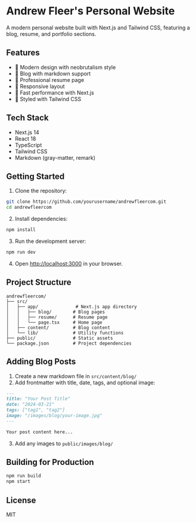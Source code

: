 # Andrew Fleer's Personal Website

A modern personal website built with Next.js and Tailwind CSS, featuring a blog, resume, and portfolio sections.

## Features

- 🎨 Modern design with neobrutalism style
- 📝 Blog with markdown support
- 📄 Professional resume page
- 🎯 Responsive layout
- 🚀 Fast performance with Next.js
- 💅 Styled with Tailwind CSS

## Tech Stack

- Next.js 14
- React 18
- TypeScript
- Tailwind CSS
- Markdown (gray-matter, remark)

## Getting Started

1. Clone the repository:
```bash
git clone https://github.com/yourusername/andrewfleercom.git
cd andrewfleercom
```

2. Install dependencies:
```bash
npm install
```

3. Run the development server:
```bash
npm run dev
```

4. Open [http://localhost:3000](http://localhost:3000) in your browser.

## Project Structure

```
andrewfleercom/
├── src/
│   ├── app/              # Next.js app directory
│   │   ├── blog/        # Blog pages
│   │   ├── resume/      # Resume page
│   │   └── page.tsx     # Home page
│   ├── content/         # Blog content
│   └── lib/             # Utility functions
├── public/              # Static assets
└── package.json         # Project dependencies
```

## Adding Blog Posts

1. Create a new markdown file in `src/content/blog/`
2. Add frontmatter with title, date, tags, and optional image:
```markdown
---
title: "Your Post Title"
date: "2024-03-21"
tags: ["tag1", "tag2"]
image: "/images/blog/your-image.jpg"
---

Your post content here...
```

3. Add any images to `public/images/blog/`

## Building for Production

```bash
npm run build
npm start
```

## License

MIT
